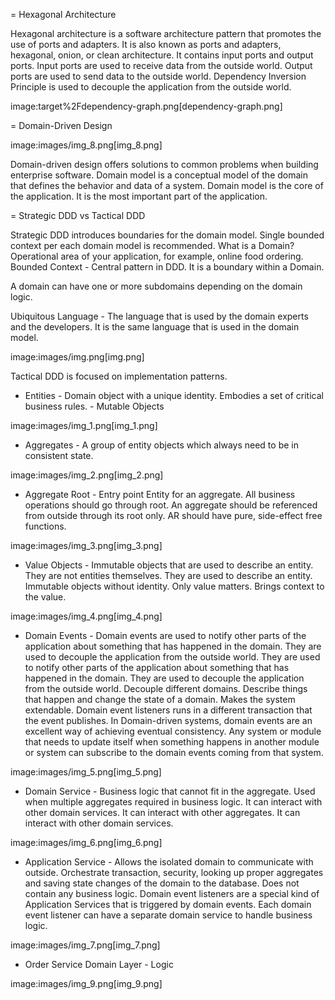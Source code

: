 = Hexagonal Architecture

Hexagonal architecture is a software architecture pattern that promotes the use of ports and adapters. It is also known as ports and adapters, hexagonal, onion, or clean architecture.
It contains input ports and output ports.
Input ports are used to receive data from the outside world. Output ports are used to send data to the outside world.
Dependency Inversion Principle is used to decouple the application from the outside world.

image:target%2Fdependency-graph.png[dependency-graph.png]

= Domain-Driven Design

image:images/img_8.png[img_8.png]

Domain-driven design offers solutions to common problems when building enterprise software.
Domain model is a conceptual model of the domain that defines the behavior and data of a system.
Domain model is the core of the application. It is the most important part of the application.

= Strategic DDD vs Tactical DDD

Strategic DDD introduces boundaries for the domain model. Single bounded context per each domain model is recommended.
What is a Domain? Operational area of your application, for example, online food ordering.
Bounded Context - Central pattern in DDD. It is a boundary within a Domain.

A domain can have one or more subdomains depending on the domain logic.

Ubiquitous Language - The language that is used by the domain experts and the developers. It is the same language that is used in the domain model.

image:images/img.png[img.png]

Tactical DDD is focused on implementation patterns.

* Entities - Domain object with a unique identity. Embodies a set of critical business rules. - Mutable Objects

image:images/img_1.png[img_1.png]

* Aggregates - A group of entity objects which always need to be in consistent state.

image:images/img_2.png[img_2.png]

* Aggregate Root - Entry point Entity for an aggregate. All business operations should go through root.
An aggregate should be referenced from outside through its root only. AR should have pure, side-effect free functions.

image:images/img_3.png[img_3.png]

* Value Objects - Immutable objects that are used to describe an entity. They are not entities themselves. They are used to describe an entity. Immutable objects without identity. Only value matters. Brings context to the value.

image:images/img_4.png[img_4.png]

* Domain Events - Domain events are used to notify other parts of the application about something that has happened in the domain. They are used to decouple the application from the outside world. They are used to notify other parts of the application about something that has happened in the domain. They are used to decouple the application from the outside world.
Decouple different domains. Describe things that happen and change the state of a domain. Makes the system extendable.
Domain event listeners runs in a different transaction that the event publishes. In Domain-driven systems, domain events
are an excellent way of achieving eventual consistency. Any system or module that needs to update itself when something happens in another module or system
can subscribe to the domain events coming from that system.

image:images/img_5.png[img_5.png]

* Domain Service - Business logic that cannot fit in the aggregate. Used when multiple aggregates required in business logic. It can interact with other domain services. It can interact with other aggregates. It can interact with other domain services.

image:images/img_6.png[img_6.png]

* Application Service - Allows the isolated domain to communicate with outside. Orchestrate transaction, security, looking up proper
aggregates and saving state changes of the domain to the database. Does not contain any business logic. Domain event listeners are a special
kind of Application Services that is triggered by domain events. Each domain event listener can have a separate domain service to handle business logic.

image:images/img_7.png[img_7.png]

* Order Service Domain Layer - Logic 

image:images/img_9.png[img_9.png]
